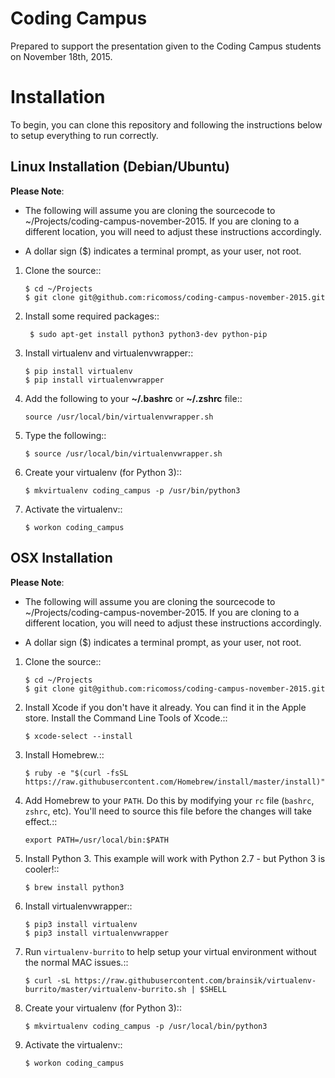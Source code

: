 # Coding Campus
Prepared to support the presentation given to the Coding Campus students on November 18th, 2015.


Installation
============

To begin, you can clone this repository and following the instructions below to setup everything to run correctly.

Linux Installation (Debian/Ubuntu)
----------------------------------

**Please Note**:

- The following will assume you are cloning the sourcecode to ~/Projects/coding-campus-november-2015.  If you are cloning to a different location, you will need to adjust these instructions accordingly.

- A dollar sign ($) indicates a terminal prompt, as your user, not root.

1.  Clone the source::

        $ cd ~/Projects
        $ git clone git@github.com:ricomoss/coding-campus-november-2015.git

2. Install some required packages::

        $ sudo apt-get install python3 python3-dev python-pip

3.  Install virtualenv and virtualenvwrapper::

        $ pip install virtualenv
        $ pip install virtualenvwrapper

4.  Add the following to your **~/.bashrc** or **~/.zshrc** file::

        source /usr/local/bin/virtualenvwrapper.sh

5.  Type the following::

        $ source /usr/local/bin/virtualenvwrapper.sh

6.  Create your virtualenv (for Python 3)::

        $ mkvirtualenv coding_campus -p /usr/bin/python3


7.  Activate the virtualenv::

        $ workon coding_campus

OSX Installation
----------------

**Please Note**:

- The following will assume you are cloning the sourcecode to ~/Projects/coding-campus-november-2015.  If you are cloning to a different location, you will need to adjust these instructions accordingly.

- A dollar sign ($) indicates a terminal prompt, as your user, not root.

1.  Clone the source::

        $ cd ~/Projects
        $ git clone git@github.com:ricomoss/coding-campus-november-2015.git

2.  Install Xcode if you don't have it already.  You can find it in the Apple store.  Install the Command Line Tools of Xcode.::

        $ xcode-select --install

3.  Install Homebrew.::

        $ ruby -e "$(curl -fsSL https://raw.githubusercontent.com/Homebrew/install/master/install)"

4.  Add Homebrew to your `PATH`.  Do this by modifying your `rc` file (`bashrc`, `zshrc`, etc).  You'll need to source this file before the changes will take effect.::

        export PATH=/usr/local/bin:$PATH

5.  Install Python 3.  This example will work with Python 2.7 - but Python 3 is cooler!::

        $ brew install python3

6.  Install virtualenvwrapper::

        $ pip3 install virtualenv
        $ pip3 install virtualenvwrapper

7.  Run `virtualenv-burrito` to help setup your virtual environment without the normal MAC issues.::

        $ curl -sL https://raw.githubusercontent.com/brainsik/virtualenv-burrito/master/virtualenv-burrito.sh | $SHELL

8.  Create your virtualenv (for Python 3)::

        $ mkvirtualenv coding_campus -p /usr/local/bin/python3

9.  Activate the virtualenv::

        $ workon coding_campus
